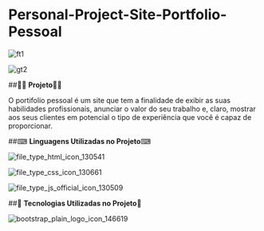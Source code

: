 # Personal-Project-Site-Portfolio-Pessoal


![ft1](https://user-images.githubusercontent.com/69303138/113502681-30703580-9504-11eb-9900-c118f4b1061c.png)

![gt2](https://user-images.githubusercontent.com/69303138/113502706-5a295c80-9504-11eb-85e8-37d09360cd03.png)



##👨‍💻 **Projeto**👨‍💻

O portifolio pessoal é um site que tem a finalidade de exibir as suas habilidades profissionais, anunciar o valor do seu trabalho e, claro, mostrar aos seus clientes em potencial o tipo de experiência que você é capaz de proporcionar.



##⌨ **Linguagens Utilizadas no Projeto**⌨ 


 ![file_type_html_icon_130541](https://user-images.githubusercontent.com/69303138/113502725-7f1dcf80-9504-11eb-9e43-2e8955d6933d.png)  

 ![file_type_css_icon_130661](https://user-images.githubusercontent.com/69303138/113502736-9bba0780-9504-11eb-8021-e8d7aad8656c.png)  

 ![file_type_js_official_icon_130509](https://user-images.githubusercontent.com/69303138/113502794-d885fe80-9504-11eb-8bd6-8dddf833fc43.png)  
 


##🚀 **Tecnologias Utilizadas no Projeto**🚀


![bootstrap_plain_logo_icon_146619](https://user-images.githubusercontent.com/69303138/113502839-0ec37e00-9505-11eb-8934-97ea59ac8ddf.png)                






